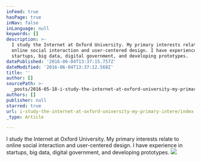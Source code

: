 ```yaml
---
inFeed: true
hasPage: true
inNav: false
inLanguage: null
keywords: []
description: >-
  I study the Internet at Oxford University. My primary interests relate to
  online social interaction and user-centered design. I have experience in
  startups, big data, digital government, and developing prototypes.
datePublished: '2016-06-04T13:37:15.757Z'
dateModified: '2016-06-04T13:37:12.568Z'
title: ''
author: []
sourcePath: >-
  _posts/2016-05-18-i-study-the-internet-at-oxford-university-my-primary-intere.md
authors: []
publisher: null
starred: true
url: i-study-the-internet-at-oxford-university-my-primary-intere/index.html
_type: Article

---
```

I study the Internet at Oxford University. My primary interests relate to online social interaction and user-centered design. I have experience in startups, big data, digital government, and developing prototypes.
![](https://the-grid-user-content.s3-us-west-2.amazonaws.com/06afe985-b8f7-484b-af87-95bec51738d6.jpg)